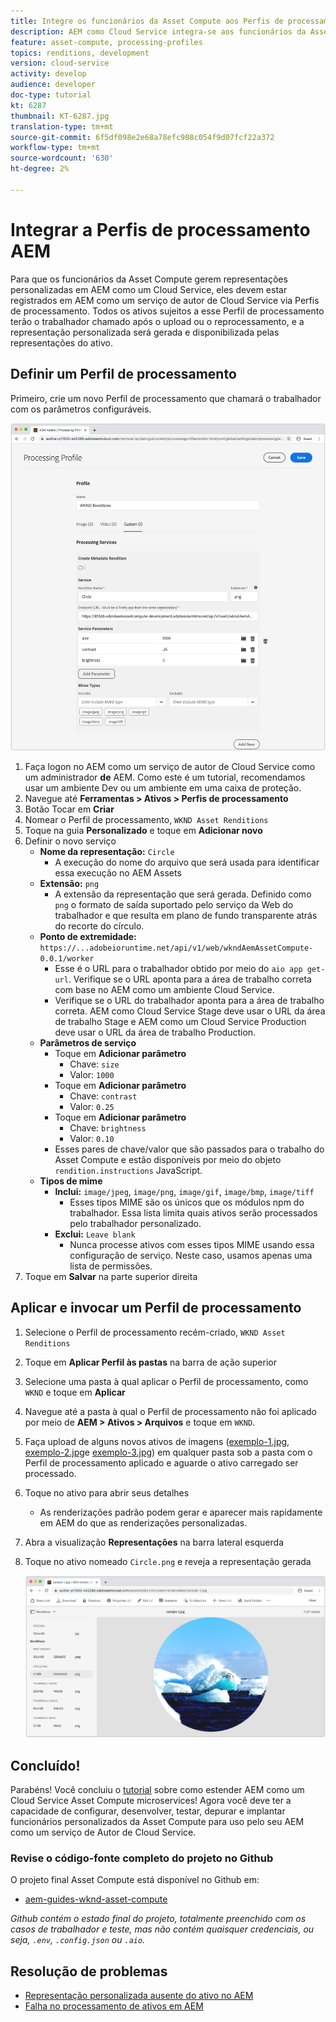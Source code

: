 ```yaml
---
title: Integre os funcionários da Asset Compute aos Perfis de processamento AEM
description: AEM como Cloud Service integra-se aos funcionários da Asset Compute implantados na Adobe I/O Runtime por meio dos Perfis de processamento AEM Assets. Os Perfis de processamento são configurados no serviço Autor para processar ativos específicos usando trabalhadores personalizados e armazenar os arquivos gerados pelos trabalhadores como representações de ativos.
feature: asset-compute, processing-profiles
topics: renditions, development
version: cloud-service
activity: develop
audience: developer
doc-type: tutorial
kt: 6287
thumbnail: KT-6287.jpg
translation-type: tm+mt
source-git-commit: 6f5df098e2e68a78efc908c054f9d07fcf22a372
workflow-type: tm+mt
source-wordcount: '630'
ht-degree: 2%

---
```



# Integrar a Perfis de processamento AEM

Para que os funcionários da Asset Compute gerem representações personalizadas em AEM como um Cloud Service, eles devem estar registrados em AEM como um serviço de autor de Cloud Service via Perfis de processamento. Todos os ativos sujeitos a esse Perfil de processamento terão o trabalhador chamado após o upload ou o reprocessamento, e a representação personalizada será gerada e disponibilizada pelas representações do ativo.

## Definir um Perfil de processamento

Primeiro, crie um novo Perfil de processamento que chamará o trabalhador com os parâmetros configuráveis.

![Perfil de processamento](./assets/processing-profiles/new-processing-profile.png)

1. Faça logon no AEM como um serviço de autor de Cloud Service como um administrador __de__ AEM. Como este é um tutorial, recomendamos usar um ambiente Dev ou um ambiente em uma caixa de proteção.
1. Navegue até __Ferramentas > Ativos > Perfis de processamento__
1. Botão Tocar em __Criar__
1. Nomear o Perfil de processamento, `WKND Asset Renditions`
1. Toque na guia __Personalizado__ e toque em __Adicionar novo__
1. Definir o novo serviço
   + __Nome da representação:__ `Circle`
      + A execução do nome do arquivo que será usada para identificar essa execução no AEM Assets
   + __Extensão:__ `png`
      + A extensão da representação que será gerada. Definido como `png` o formato de saída suportado pelo serviço da Web do trabalhador e que resulta em plano de fundo transparente atrás do recorte do círculo.
   + __Ponto de extremidade:__ `https://...adobeioruntime.net/api/v1/web/wkndAemAssetCompute-0.0.1/worker`
      + Esse é o URL para o trabalhador obtido por meio do `aio app get-url`. Verifique se o URL aponta para a área de trabalho correta com base no AEM como um ambiente Cloud Service.
      + Verifique se o URL do trabalhador aponta para a área de trabalho correta. AEM como Cloud Service Stage deve usar o URL da área de trabalho Stage e AEM como um Cloud Service Production deve usar o URL da área de trabalho Production.
   + __Parâmetros de serviço__
      + Toque em __Adicionar parâmetro__
         + Chave: `size`
         + Valor: `1000`
      + Toque em __Adicionar parâmetro__
         + Chave: `contrast`
         + Valor: `0.25`
      + Toque em __Adicionar parâmetro__
         + Chave: `brightness`
         + Valor: `0.10`
      + Esses pares de chave/valor que são passados para o trabalho do Asset Compute e estão disponíveis por meio do objeto `rendition.instructions` JavaScript.
   + __Tipos de mime__
      + __Inclui:__ `image/jpeg`, `image/png`, `image/gif`, `image/bmp`, `image/tiff`
         + Esses tipos MIME são os únicos que os módulos npm do trabalhador. Essa lista limita quais ativos serão processados pelo trabalhador personalizado.
      + __Exclui:__ `Leave blank`
         + Nunca processe ativos com esses tipos MIME usando essa configuração de serviço. Neste caso, usamos apenas uma lista de permissões.
1. Toque em __Salvar__ na parte superior direita

## Aplicar e invocar um Perfil de processamento

1. Selecione o Perfil de processamento recém-criado, `WKND Asset Renditions`
1. Toque em __Aplicar Perfil às pastas__ na barra de ação superior
1. Selecione uma pasta à qual aplicar o Perfil de processamento, como `WKND` e toque em __Aplicar__
1. Navegue até a pasta à qual o Perfil de processamento não foi aplicado por meio de __AEM > Ativos > Arquivos__ e toque em `WKND`.
1. Faça upload de alguns novos ativos de imagens ([exemplo-1.jpg](../assets/samples/sample-1.jpg), [exemplo-2.jpg](../assets/samples/sample-2.jpg)e [exemplo-3.jpg](../assets/samples/sample-3.jpg)) em qualquer pasta sob a pasta com o Perfil de processamento aplicado e aguarde o ativo carregado ser processado.
1. Toque no ativo para abrir seus detalhes
   + As renderizações padrão podem gerar e aparecer mais rapidamente em AEM do que as renderizações personalizadas.
1. Abra a visualização __Representações__ na barra lateral esquerda
1. Toque no ativo nomeado `Circle.png` e reveja a representação gerada

   ![Representação gerada](./assets/processing-profiles/rendition.png)

## Concluído!

Parabéns! Você concluiu o [tutorial](../overview.md) sobre como estender AEM como um Cloud Service Asset Compute microservices! Agora você deve ter a capacidade de configurar, desenvolver, testar, depurar e implantar funcionários personalizados da Asset Compute para uso pelo seu AEM como um serviço de Autor de Cloud Service.

### Revise o código-fonte completo do projeto no Github

O projeto final Asset Compute está disponível no Github em:

+ [aem-guides-wknd-asset-compute](https://github.com/adobe/aem-guides-wknd-asset-compute)

_Github contém o estado final do projeto, totalmente preenchido com os casos de trabalhador e teste, mas não contém quaisquer credenciais, ou seja, `.env`, `.config.json` ou `.aio`._

## Resolução de problemas

+ [Representação personalizada ausente do ativo no AEM](../troubleshooting.md#custom-rendition-missing-from-asset)
+ [Falha no processamento de ativos em AEM](../troubleshooting.md#asset-processing-fails)
